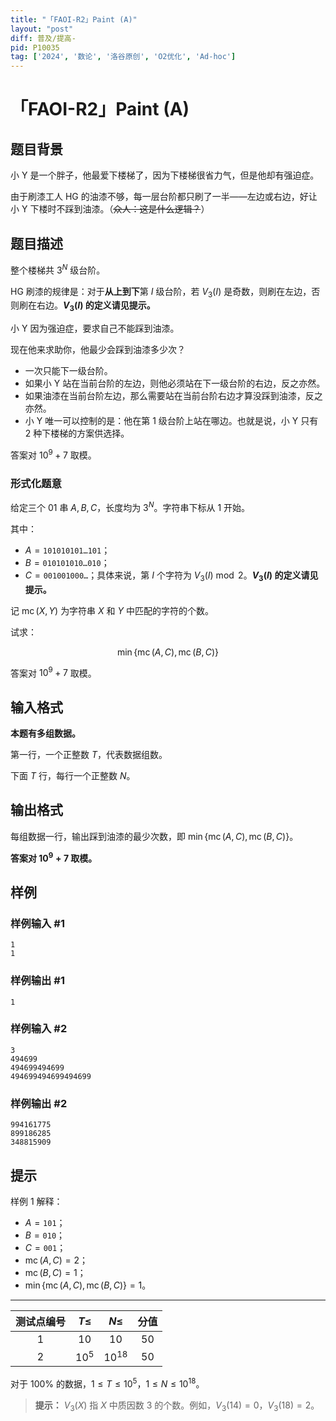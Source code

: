 ```yaml
---
title: "「FAOI-R2」Paint (A)"
layout: "post"
diff: 普及/提高-
pid: P10035
tag: ['2024', '数论', '洛谷原创', 'O2优化', 'Ad-hoc']
---
```

# 「FAOI-R2」Paint (A)
## 题目背景

小 Y 是一个胖子，他最爱下楼梯了，因为下楼梯很省力气，但是他却有强迫症。

由于刷漆工人 HG 的油漆不够，每一层台阶都只刷了一半——左边或右边，好让小 Y 下楼时不踩到油漆。（~~众人：这是什么逻辑？~~）
## 题目描述

整个楼梯共 $3^N$ 级台阶。

HG 刷漆的规律是：对于**从上到下**第 $I$ 级台阶，若 $V_3(I)$ 是奇数，则刷在左边，否则刷在右边。**$V_3(I)$ 的定义请见提示。**

小 Y 因为强迫症，要求自己不能踩到油漆。

现在他来求助你，他最少会踩到油漆多少次？

- 一次只能下一级台阶。
- 如果小 Y 站在当前台阶的左边，则他必须站在下一级台阶的右边，反之亦然。
- 如果油漆在当前台阶左边，那么需要站在当前台阶右边才算没踩到油漆，反之亦然。
- 小 Y 唯一可以控制的是：他在第 $1$ 级台阶上站在哪边。也就是说，小 Y 只有 $2$ 种下楼梯的方案供选择。

答案对 $10^9+7$ 取模。

### 形式化题意

给定三个 01 串 $A,B,C$，长度均为 $3^N$。字符串下标从 $1$ 开始。

其中：

- $A=\texttt{101010101\ldots101}$；
- $B=\texttt{010101010\ldots010}$；
- $C=\texttt{001001000\ldots}$；具体来说，第 $I$ 个字符为 $V_3(I) \bmod 2$。**$V_3(I)$ 的定义请见提示。**

记 $\operatorname{mc}(X,Y)$ 为字符串 $X$ 和 $Y$ 中匹配的字符的个数。

试求：

$$\min\{\operatorname{mc}(A,C),\operatorname{mc}(B,C)\}$$

答案对 $10^9+7$ 取模。
## 输入格式

**本题有多组数据。**

第一行，一个正整数 $T$，代表数据组数。

下面 $T$ 行，每行一个正整数 $N$。
## 输出格式

每组数据一行，输出踩到油漆的最少次数，即 $\min\{\operatorname{mc}(A,C),\operatorname{mc}(B,C)\}$。

**答案对 $10^9+7$ 取模。**
## 样例

### 样例输入 #1
```
1
1
```
### 样例输出 #1
```
1
```
### 样例输入 #2
```
3
494699
494699494699
494699494699494699
```
### 样例输出 #2
```
994161775
899186285
348815909
```
## 提示

样例 $1$ 解释：

- $A=\texttt{101}$；
- $B=\texttt{010}$；
- $C=\texttt{001}$；
- $\operatorname{mc}(A,C)=2$；
- $\operatorname{mc}(B,C)=1$；
- $\min\{\operatorname{mc}(A,C),\operatorname{mc}(B,C)\}=1$。

------------

| 测试点编号 | $T \le$ | $N \le$ | 分值 |
| :-: | :-: | :-: | :-: |
| $1$ | $10$ | $10$ | $50$ |
| $2$ | $10^5$ | $10^{18}$ | $50$ |

对于 $100\%$ 的数据，$1 \le T \le 10^{5}$，$1 \le N \le 10^{18}$。

> **提示：** $V_3(X)$ 指 $X$ 中质因数 $3$ 的个数。例如，$V_3(14)=0$，$V_3(18)=2$。
